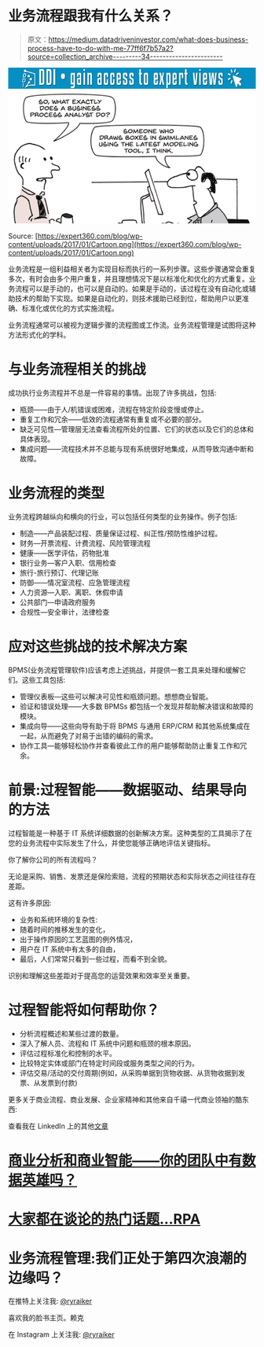 # 业务流程跟我有什么关系？

> 原文：<https://medium.datadriveninvestor.com/what-does-business-process-have-to-do-with-me-77ff6f7b57a2?source=collection_archive---------34----------------------->

[![](img/86413979187588e24a9bcdd2b4406eb3.png)](http://www.track.datadriveninvestor.com/1B9E)![](img/7c5de11efdd2f8e1883b1fa0d07fab01.png)

Source: [https://expert360.com/blog/wp-content/uploads/2017/01/Cartoon.png](https://expert360.com/blog/wp-content/uploads/2017/01/Cartoon.png)

业务流程是一组利益相关者为实现目标而执行的一系列步骤。这些步骤通常会重复多次，有时会由多个用户重复，并且理想情况下是以标准化和优化的方式重复。业务流程可以是手动的，也可以是自动的。如果是手动的，该过程在没有自动化或辅助技术的帮助下实现。如果是自动化的，则技术援助已经到位，帮助用户以更准确、标准化或优化的方式实施流程。

业务流程通常可以被视为逻辑步骤的流程图或工作流。业务流程管理是试图将这种方法形式化的学科。

# 与业务流程相关的挑战

成功执行业务流程并不总是一件容易的事情。出现了许多挑战，包括:

*   瓶颈——由于人/机错误或困难，流程在特定阶段变慢或停止。
*   重复工作和冗余——低效的流程通常有重复或不必要的部分。
*   缺乏可见性—管理层无法查看流程所处的位置、它们的状态以及它们的总体和具体表现。
*   集成问题——流程技术并不总能与现有系统很好地集成，从而导致沟通中断和故障。

# 业务流程的类型

业务流程跨越纵向和横向的行业，可以包括任何类型的业务操作。例子包括:

*   制造——产品装配过程、质量保证过程、纠正性/预防性维护过程。
*   财务—开票流程、计费流程、风险管理流程
*   健康——医学评估，药物批准
*   银行业务—客户入职、信用检查
*   旅行-旅行预订、代理记账
*   防御——情况室流程、应急管理流程
*   人力资源—入职、离职、休假申请
*   公共部门—申请政府服务
*   合规性—安全审计，法律检查

# 应对这些挑战的技术解决方案

BPMS(业务流程管理软件)应该考虑上述挑战，并提供一套工具来处理和缓解它们。这些工具包括:

*   管理仪表板—这些可以解决可见性和瓶颈问题。想想商业智能。
*   验证和错误处理——大多数 BPMSs 都包括一个发现并帮助解决错误和故障的模块。
*   集成向导——这些向导有助于将 BPMS 与通用 ERP/CRM 和其他系统集成在一起，从而避免了对易于出错的编码的需求。
*   协作工具—能够轻松协作并查看彼此工作的用户能够帮助防止重复工作和冗余。

# 前景:过程智能——数据驱动、结果导向的方法

过程智能是一种基于 IT 系统详细数据的创新解决方案。这种类型的工具揭示了在您的业务流程中实际发生了什么，并使您能够正确地评估关键指标。

你了解你公司的所有流程吗？

无论是采购、销售、发票还是保险索赔，流程的预期状态和实际状态之间往往存在差距。

这有许多原因:

*   业务和系统环境的复杂性:
*   随着时间的推移发生的变化，
*   出于操作原因的工艺蓝图的例外情况，
*   用户在 IT 系统中有太多的自由，
*   最后，人们常常只看到一些过程，而看不到全貌。

识别和理解这些差距对于提高您的运营效果和效率至关重要。

# 过程智能将如何帮助你？

*   分析流程概述和某些过渡的数量。
*   深入了解人员、流程和 IT 系统中问题和瓶颈的根本原因。
*   评估过程标准化和控制的水平。
*   比较特定实体或部门在特定时间段或服务类型之间的行为。
*   评估交易/活动的交付周期(例如，从采购单据到货物收据、从货物收据到发票、从发票到付款)

更多关于商业流程、商业发展、企业家精神和其他来自千禧一代商业领袖的酷东西:

查看我在 LinkedIn 上的其他[文章](https://www.linkedin.com/today/author/ryan-raiker)

# [商业分析和商业智能——你的团队中有数据英雄吗？](https://www.linkedin.com/pulse/business-analytics-intelligence-do-you-have-data-hero-raiker-mba/)

# [大家都在谈论的热门话题…RPA](https://www.linkedin.com/pulse/hot-topic-everybody-talking-aboutrpa-ryan-raiker-mba/)

# 业务流程管理:我们正处于第四次浪潮的边缘吗？

在推特上关注我: [@ryraiker](https://twitter.com/RyRaiker)

喜欢我的脸书主页。赖克

在 Instagram 上关注我: [@ryraiker](https://www.instagram.com/ryraiker/)